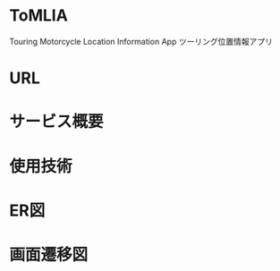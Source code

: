 # ToMLIA
Touring Motorcycle Location Information App ツーリング位置情報アプリ
# URL

# サービス概要

# 使用技術

# ER図

# 画面遷移図
